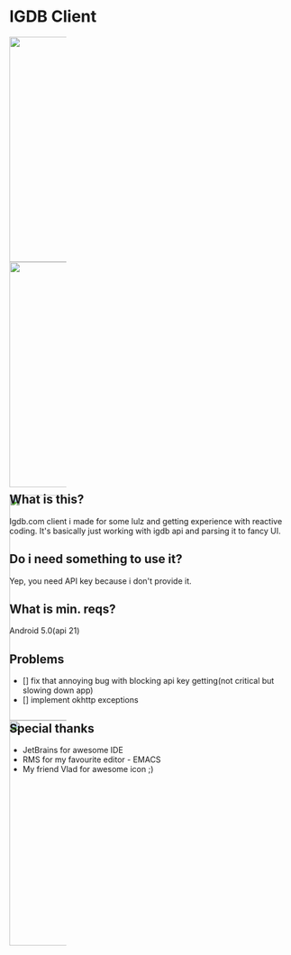 # IGDB Client
<div style="max-width: 20%;max-height: 20%;display: inline-block; align: center;">
<a href="url"><img src="https://raw.githubusercontent.com/schvabodka-man/Screenshots/master/projects/igdb/game.png" height="400" width="200"  align="left"></a>

<a href="url"><img src="https://raw.githubusercontent.com/schvabodka-man/Screenshots/master/projects/igdb/game2.png"  height="400" width="200" align="center"></a>

<a href="url"><img src="https://raw.githubusercontent.com/schvabodka-man/Screenshots/master/projects/igdb/search.png" height="400" width="200" align="left"></a>

<a href="url"><img src="https://raw.githubusercontent.com/schvabodka-man/Screenshots/master/projects/igdb/dev.png" height="400" width="200" ></a>
</div>

## What is this?
Igdb.com client i made for some lulz and getting experience with reactive coding. It's basically just working with igdb api and parsing it to fancy UI.

## Do i need something to use it?
Yep, you need API key because i don't provide it.

## What is min. reqs?
Android 5.0(api 21)

## Problems
* [] fix that annoying bug with blocking api key getting(not critical but slowing down app)
* [] implement okhttp exceptions

## Special thanks
* JetBrains for awesome IDE
* RMS for my favourite editor - EMACS
* My friend Vlad for awesome icon ;)

